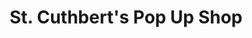 ---
title: "St. Cuthbert's Pop Up Shop"
url: /durham/st-cuthberts-pop-up-shop/
shop: Gebrauchtwaren
---